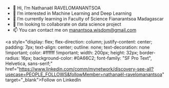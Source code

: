 - 👋 Hi, I’m Nathanaël RAVELOMANANTSOA
- 👀 I’m interested in Machine Learning and Deep Learning
- 🌱 I’m currently learning in Faculty of Science Fianarantsoa Madagascar
- 💞️ I’m looking to collaborate on data science project
- 📫 You can contact me on manantsoa.wisdom@gmail.com

  
  
<a style="display: flex;
          flex-direction: column;
          justify-content: center;
          padding: 7px;
          text-align: center;
          outline: none;
          text-decoration: none !important;
          color: #ffffff !important;
          width: 200px;
          height: 32px;
          border-radius: 16px;
          background-color: #0A66C2;
          font-family: "SF Pro Text", Helvetica, sans-serif;" href="https://www.linkedin.com/comm/mynetwork/discovery-see-all?usecase=PEOPLE_FOLLOWS&followMember=nathanaël-ravelomanantsoa" target="_blank">Follow on LinkedIn</a>

<!---
Manantsoa12/Manantsoa12 is a ✨ special ✨ repository because its `README.md` (this file) appears on your GitHub profile.
You can click the Preview link to take a look at your changes.
--->

